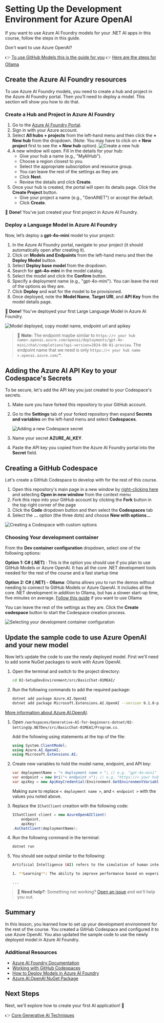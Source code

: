 # Setting Up the Development Environment for Azure OpenAI

If you want to use Azure AI Foundry models for your .NET AI apps in this course, follow the steps in this guide.

Don't want to use Azure OpenAI?

👉 [To use GitHub Models this is the guide for you](README.md)
👉 [Here are the steps for Ollama](getting-started-ollama.md)

## Create the Azure AI Foundry resources

To use Azure AI Foundry models, you need to create a hub and project in the Azure AI Foundry portal. Then you'll need to deploy a model. This section will show you how to do that.

### Create a Hub and Project in Azure AI Foundry

1. Go to the [Azure AI Foundry Portal](https://ai.azure.com/).
1. Sign in with your Azure account.
1. Select **All hubs + projects** from the left-hand menu and then click the **+ New hub** from the dropdown. (Note: You may have to click on **+ New project** first to see the **+ New hub** option).
    ![Create a new hub](./images/ai-foundry-hub-selection.png)
1. A new window will open. Fill in the details for your hub:
    - Give your hub a name (e.g., "MyAIHub").
    - Choose a region closest to you.
    - Select the appropriate subscription and resource group.
    - You can leave the rest of the settings as they are.
    - Click **Next**.
    - Review the details and click **Create**.
1. Once your hub is created, the portal will open its details page. Click the **Create Project** button.
    - Give your project a name (e.g., "GenAINET") or accept the default.
    - Click **Create**.

🎉 **Done!** You’ve just created your first project in Azure AI Foundry.

### Deploy a Language Model in Azure AI Foundry

Now, let’s deploy a **gpt-4o-mini** model to your project:

1. In the Azure AI Foundry portal, navigate to your project (it should automatically open after creating it).
1. Click on **Models and Endpoints** from the left-hand menu and then the **Deploy Model** button.
1. Select **Deploy base model** from the dropdown.
1. Search for **gpt-4o-mini** in the model catalog.
1. Select the model and click the **Confirm** button.
1. Specify a deployment name (e.g., "gpt-4o-mini"). You can leave the rest of the options as they are.
1. Click **Deploy** and wait for the model to be provisioned.
1. Once deployed, note the **Model Name**, **Target URI**, and **API Key** from the model details page.

🎉 **Done!** You’ve deployed your first Large Language Model in Azure AI Foundry.

![Model deployed, copy model name, endpoint url and apikey](./images/deploytoazure-20-copymodelinfo.png)

> 📝 **Note:** The endpoint maybe similar to `https://< your hub name>.openai.azure.com/openai/deployments/gpt-4o-mini/chat/completions?api-version=2024-08-01-preview`. The endpoint name that we need is only `https://< your hub name >.openai.azure.com/`*.

## Adding the Azure AI API Key to your Codespace's Secrets

To be secure, let's add the API key you just created to your Codespace's secrets.

1. Make sure you have forked this repository to your GitHub account.
1. Go to the **Settings** tab of your forked repository then expand **Secrets and variables** on the left-hand menu and select **Codespaces**.

    ![Adding a new Codespace secret](./images/codespaces-secret.jpeg)
1. Name your secret **AZURE_AI_KEY**.
1. Paste the API key you copied from the Azure AI Foundry portal into the **Secret** field.

## Creating a GitHub Codespace

Let's create a GitHub Codespace to develop with for the rest of this course.

1. Open this repository's main page in a new window by [right-clicking here](https://github.com/microsoft/Generative-AI-for-beginners-dotnet) and selecting **Open in new window** from the context menu
1. Fork this repo into your GitHub account by clicking the **Fork** button in the top right corner of the page
1. Click the **Code** dropdown button and then select the **Codespaces** tab
1. Select the **...** option (the three dots) and choose **New with options...**

![Creating a Codespace with custom options](./images/creating-codespace.png)

### Choosing Your development container

From the **Dev container configuration** dropdown, select one of the following options:

**Option 1: C# (.NET)** : This is the option you should use if you plan to use GitHub Models or Azure OpenAI. It has all the core .NET development tools needed for the rest of the course and a fast startup time

**Option 2: C# (.NET) - Ollama**: Ollama allows you to run the demos without needing to connect to GitHub Models or Azure OpenAI. It includes all the core .NET development in addition to Ollama, but has a slower start-up time, five minutes on average. [Follow this guide](getting-started-ollama.md) if you want to use Ollama

You can leave the rest of the settings as they are. Click the **Create codespace** button to start the Codespace creation process.

![Selecting your development container configuration](./images/select-container-codespace.png)

## Update the sample code to use Azure OpenAI and your new model

Now let’s update the code to use the newly deployed model. First we'll need to add some NuGet packages to work with Azure OpenAI.

1. Open the terminal and switch to the project directory:

    ```bash
    cd 02-SetupDevEnvironment/src/BasicChat-01MEAI/
    ```

1. Run the following commands to add the required package:

    ```bash
    dotnet add package Azure.AI.OpenAI
    dotnet add package Microsoft.Extensions.AI.OpenAI --version 9.1.0-preview.1.25064.3
    ```

[More information about Azure.AI.OpenAI](https://www.nuget.org/packages/Azure.AI.OpenAI/2.1.0#show-readme-container).

1. Open `/workspaces/Generative-AI-for-beginners-dotnet/02-SettingUp.NETDev/src/BasicChat-01MEAI/Program.cs`.

    Add the following using statements at the top of the file:


    ```csharp
    using System.ClientModel;
    using Azure.AI.OpenAI;
    using Microsoft.Extensions.AI;

1. Create new variables to hold the model name, endpoint, and API key:

    ```csharp
    var deploymentName = "< deployment name > "; // e.g. "gpt-4o-mini"
    var endpoint = new Uri("< endpoint >"); // e.g. "https://< your hub name >.openai.azure.com/"
    var apiKey = new ApiKeyCredential(Environment.GetEnvironmentVariable("AZURE_AI_SECRET"));
    ```

    Making sure to replace `< deployment name >`, and `< endpoint >` with the values you noted above.

1. Replace the `IChatClient` creation with the following code:

    ```csharp
    IChatClient client = new AzureOpenAIClient(
        endpoint,
        apiKey)
    .AsChatClient(deploymentName);
    ```

1. Run the following command in the terminal:

    ```bash
    dotnet run
    ```

1. You should see output similar to the following:

    ```bash
    Artificial Intelligence (AI) refers to the simulation of human intelligence in machines that are programmed to think and learn like humans. AI encompasses a variety of technologies and approaches that enable computers and systems to perform tasks that typically require human intelligence. These tasks include:

    1. **Learning**: The ability to improve performance based on experience, often through algorithms that analyze data.
    
    ...
    ```

> 🙋 **Need help?**: Something not working? [Open an issue](https://github.com/microsoft/Generative-AI-for-beginners-dotnet/issues/new?template=Blank+issue) and we'll help you out.

## Summary

In this lesson, you learned how to set up your development environment for the rest of the course. You created a GitHub Codespace and configured it to use Azure OpenAI. You also updated the sample code to use the newly deployed model in Azure AI Foundry.

### Additional Resources

- [Azure AI Foundry Documentation](https://learn.microsoft.com/en-us/azure/ai-services/)
- [Working with GitHub Codespaces](https://docs.github.com/en/codespaces/getting-started)
- [How to Deploy Models in Azure AI Foundry](https://learn.microsoft.com/en-us/azure/ai-services/deploy/)
- [Azure.AI.OpenAI NuGet Package](https://www.nuget.org/packages/Azure.AI.OpenAI)

## Next Steps

Next, we'll explore how to create your first AI application! 🚀

👉 [Core Generative AI Techniques](../03-CoreGenerativeAITechniques/readme.md)
